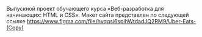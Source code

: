 Выпускной проект обучающего курса «Веб-разработка для начинающих: HTML и CSS».
Макет сайта представлен по следующей ссылке https://www.figma.com/file/hvqqsi6spihWtdadJQ2RM9/Uber-Eats-(Copy)